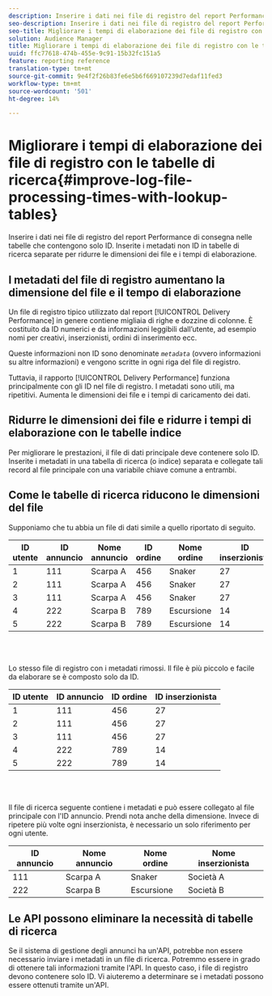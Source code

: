 ```yaml
---
description: Inserire i dati nei file di registro del report Performance di consegna nelle tabelle che contengono solo ID. Inserite i metadati non ID in tabelle di ricerca separate per ridurre le dimensioni dei file e i tempi di elaborazione.
seo-description: Inserire i dati nei file di registro del report Performance di consegna nelle tabelle che contengono solo ID. Inserite i metadati non ID in tabelle di ricerca separate per ridurre le dimensioni dei file e i tempi di elaborazione.
seo-title: Migliorare i tempi di elaborazione dei file di registro con le tabelle di ricerca
solution: Audience Manager
title: Migliorare i tempi di elaborazione dei file di registro con le tabelle di ricerca
uuid: ffc77618-474b-455e-9c91-15b32fc151a5
feature: reporting reference
translation-type: tm+mt
source-git-commit: 9e4f2f26b83fe6e5b6f669107239d7edaf11fed3
workflow-type: tm+mt
source-wordcount: '501'
ht-degree: 14%

---
```



# Migliorare i tempi di elaborazione dei file di registro con le tabelle di ricerca{#improve-log-file-processing-times-with-lookup-tables}

Inserire i dati nei file di registro del report Performance di consegna nelle tabelle che contengono solo ID. Inserite i metadati non ID in tabelle di ricerca separate per ridurre le dimensioni dei file e i tempi di elaborazione.

<!-- 

c_lookup_tables.xml

 -->

## I metadati del file di registro aumentano la dimensione del file e il tempo di elaborazione

Un file di registro tipico utilizzato dal report [!UICONTROL Delivery Performance] in genere contiene migliaia di righe e dozzine di colonne. È costituito da ID numerici e da informazioni leggibili dall’utente, ad esempio nomi per creativi, inserzionisti, ordini di inserimento ecc.

Queste informazioni non ID sono denominate *`metadata`* (ovvero informazioni su altre informazioni) e vengono scritte in ogni riga del file di registro.

Tuttavia, il rapporto [!UICONTROL Delivery Performance] funziona principalmente con gli ID nel file di registro. I metadati sono utili, ma ripetitivi. Aumenta le dimensioni dei file e i tempi di caricamento dei dati.

## Ridurre le dimensioni dei file e ridurre i tempi di elaborazione con le tabelle indice

Per migliorare le prestazioni, il file di dati principale deve contenere solo ID. Inserite i metadati in una tabella di ricerca (o indice) separata e collegate tali record al file principale con una variabile chiave comune a entrambi.

## Come le tabelle di ricerca riducono le dimensioni del file

Supponiamo che tu abbia un file di dati simile a quello riportato di seguito.

| ID utente | ID annuncio | Nome annuncio | ID ordine | Nome ordine | ID inserzionista | Nome inserzionista |
|---|---|---|---|---|---|---|
| 1 | 111 | Scarpa A | 456 | Snaker | 27 | Società A |
| 2 | 111 | Scarpa A | 456 | Snaker | 27 | Società A |
| 3 | 111 | Scarpa A | 456 | Snaker | 27 | Società A |
| 4 | 222 | Scarpa B | 789 | Escursione | 14 | Società B |
| 5 | 222 | Scarpa B | 789 | Escursione | 14 | Società B |

<br> 

Lo stesso file di registro con i metadati rimossi. Il file è più piccolo e facile da elaborare se è composto solo da ID.

| ID utente | ID annuncio | ID ordine | ID inserzionista |
|---|---|---|---|
| 1 | 111 | 456 | 27 |
| 2 | 111 | 456 | 27 |
| 3 | 111 | 456 | 27 |
| 4 | 222 | 789 | 14 |
| 5 | 222 | 789 | 14 |

<br> 

Il file di ricerca seguente contiene i metadati e può essere collegato al file principale con l&#39;ID annuncio. Prendi nota anche della dimensione. Invece di ripetere più volte ogni inserzionista, è necessario un solo riferimento per ogni utente.

| ID annuncio | Nome annuncio | Nome ordine | Nome inserzionista |
|---|---|---|---|
| 111 | Scarpa A | Snaker | Società A |
| 222 | Scarpa B | Escursione | Società B |

## Le API possono eliminare la necessità di tabelle di ricerca

Se il sistema di gestione degli annunci ha un&#39;API, potrebbe non essere necessario inviare i metadati in un file di ricerca. Potremmo essere in grado di ottenere tali informazioni tramite l&#39;API. In questo caso, i file di registro devono contenere solo ID. Vi aiuteremo a determinare se i metadati possono essere ottenuti tramite un&#39;API.